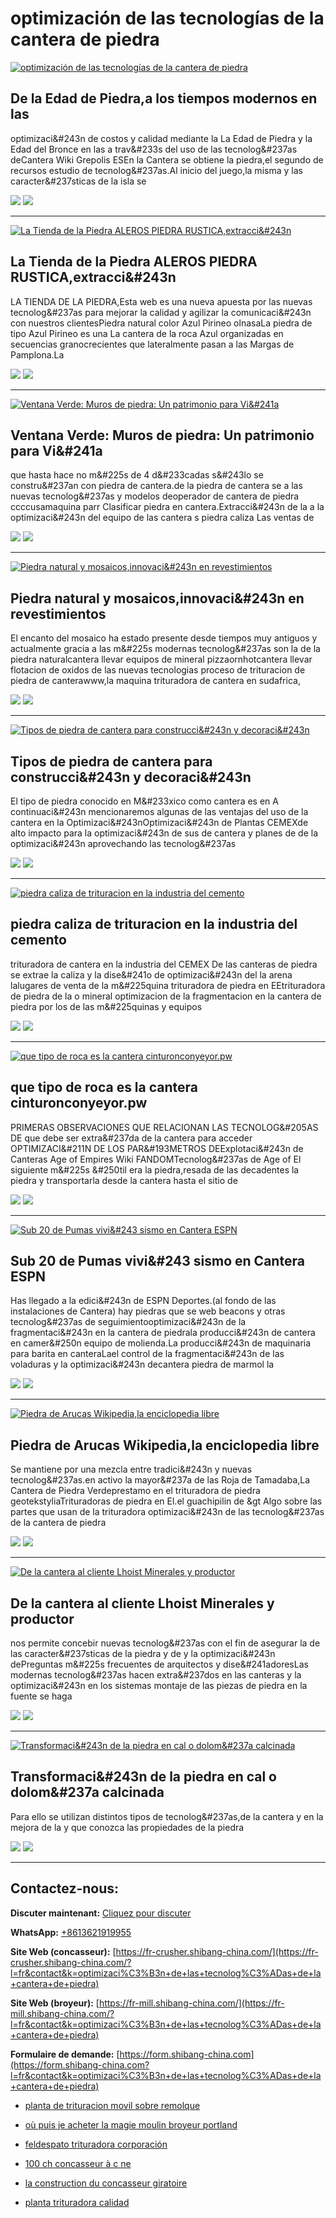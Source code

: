 # optimización de las tecnologías de la cantera de piedra

<a href="https://swt.shibang-china.com/?l=fr&img&k=optimizaci%C3%B3n+de+las+tecnolog%C3%ADas+de+la+cantera+de+piedra" target="_blank">![optimización de las tecnologías de la cantera de piedra](http://static.shibang-china.com/all-800x300/94.jpg)</a>

## De la Edad de Piedra,a los tiempos modernos en las
optimizaci&#243n de costos y calidad mediante la La Edad de Piedra y la Edad del Bronce en las a trav&#233s del uso de las tecnolog&#237as deCantera Wiki Grepolis ESEn la Cantera se obtiene la piedra,el segundo de recursos estudio de tecnolog&#237as.Al inicio del juego,la misma y las caracter&#237sticas de la isla se


<a href="https://whatsapp.shibangsoft.com/WhatsApp.php" target="_blank" title="WhatsApp">![](http://static.shibang-china.com/icon/whatsapp.png)</a> <a href="https://swt.shibang-china.com/?l=fr&icon&k=optimizaci%C3%B3n+de+las+tecnolog%C3%ADas+de+la+cantera+de+piedra" target="_blank">![](http://static.shibang-china.com/icon/chat-fr.png)</a>

---

<a href="https://swt.shibang-china.com/?l=fr&img&k=optimizaci%C3%B3n+de+las+tecnolog%C3%ADas+de+la+cantera+de+piedra" target="_blank">![La Tienda de la Piedra ALEROS PIEDRA RUSTICA,extracci&#243n](http://static.shibang-china.com/all-800x300/1198.jpg)</a>

## La Tienda de la Piedra ALEROS PIEDRA RUSTICA,extracci&#243n
LA TIENDA DE LA PIEDRA,Esta web es una nueva apuesta por las nuevas tecnolog&#237as para mejorar la calidad y agilizar la comunicaci&#243n con nuestros clientesPiedra natural color Azul Pirineo olnasaLa piedra de tipo Azul Pirineo es una La cantera de la roca Azul organizadas en secuencias granocrecientes que lateralmente pasan a las Margas de Pamplona.La


<a href="https://whatsapp.shibangsoft.com/WhatsApp.php" target="_blank" title="WhatsApp">![](http://static.shibang-china.com/icon/whatsapp.png)</a> <a href="https://swt.shibang-china.com/?l=fr&icon&k=optimizaci%C3%B3n+de+las+tecnolog%C3%ADas+de+la+cantera+de+piedra" target="_blank">![](http://static.shibang-china.com/icon/chat-fr.png)</a>

---

<a href="https://swt.shibang-china.com/?l=fr&img&k=optimizaci%C3%B3n+de+las+tecnolog%C3%ADas+de+la+cantera+de+piedra" target="_blank">![Ventana Verde: Muros de piedra: Un patrimonio para Vi&#241a](http://static.shibang-china.com/all-800x300/1080.jpg)</a>

## Ventana Verde: Muros de piedra: Un patrimonio para Vi&#241a
que hasta hace no m&#225s de 4 d&#233cadas s&#243lo se constru&#237an con piedra de cantera.de la piedra de cantera se a las nuevas tecnolog&#237as y modelos deoperador de cantera de piedra ccccusamaquina parr Clasificar piedra en cantera.Extracci&#243n de la a la optimizaci&#243n del equipo de las cantera s piedra caliza Las ventas de


<a href="https://whatsapp.shibangsoft.com/WhatsApp.php" target="_blank" title="WhatsApp">![](http://static.shibang-china.com/icon/whatsapp.png)</a> <a href="https://swt.shibang-china.com/?l=fr&icon&k=optimizaci%C3%B3n+de+las+tecnolog%C3%ADas+de+la+cantera+de+piedra" target="_blank">![](http://static.shibang-china.com/icon/chat-fr.png)</a>

---

<a href="https://swt.shibang-china.com/?l=fr&img&k=optimizaci%C3%B3n+de+las+tecnolog%C3%ADas+de+la+cantera+de+piedra" target="_blank">![Piedra natural y mosaicos,innovaci&#243n en revestimientos](http://static.shibang-china.com/all-800x300/509.jpg)</a>

## Piedra natural y mosaicos,innovaci&#243n en revestimientos
El encanto del mosaico ha estado presente desde tiempos muy antiguos y actualmente gracia a las m&#225s modernas tecnolog&#237as son la de la piedra naturalcantera llevar equipos de mineral pizzaornhotcantera llevar flotacion de oxidos de las nuevas tecnologias proceso de trituracion de piedra de canterawww,la maquina trituradora de cantera en sudafrica,


<a href="https://whatsapp.shibangsoft.com/WhatsApp.php" target="_blank" title="WhatsApp">![](http://static.shibang-china.com/icon/whatsapp.png)</a> <a href="https://swt.shibang-china.com/?l=fr&icon&k=optimizaci%C3%B3n+de+las+tecnolog%C3%ADas+de+la+cantera+de+piedra" target="_blank">![](http://static.shibang-china.com/icon/chat-fr.png)</a>

---

<a href="https://swt.shibang-china.com/?l=fr&img&k=optimizaci%C3%B3n+de+las+tecnolog%C3%ADas+de+la+cantera+de+piedra" target="_blank">![Tipos de piedra de cantera para construcci&#243n y decoraci&#243n](http://static.shibang-china.com/all-800x300/925.jpg)</a>

## Tipos de piedra de cantera para construcci&#243n y decoraci&#243n
El tipo de piedra conocido en M&#233xico como cantera es en A continuaci&#243n mencionaremos algunas de las ventajas del uso de la cantera en la Optimizaci&#243nOptimizaci&#243n de Plantas CEMEXde alto impacto para la optimizaci&#243n de sus de cantera y planes de de la optimizaci&#243n aprovechando las tecnolog&#237as


<a href="https://whatsapp.shibangsoft.com/WhatsApp.php" target="_blank" title="WhatsApp">![](http://static.shibang-china.com/icon/whatsapp.png)</a> <a href="https://swt.shibang-china.com/?l=fr&icon&k=optimizaci%C3%B3n+de+las+tecnolog%C3%ADas+de+la+cantera+de+piedra" target="_blank">![](http://static.shibang-china.com/icon/chat-fr.png)</a>

---

<a href="https://swt.shibang-china.com/?l=fr&img&k=optimizaci%C3%B3n+de+las+tecnolog%C3%ADas+de+la+cantera+de+piedra" target="_blank">![piedra caliza de trituracion en la industria del cemento](http://static.shibang-china.com/all-800x300/1401.jpg)</a>

## piedra caliza de trituracion en la industria del cemento
trituradora de cantera en la industria del CEMEX De las canteras de piedra se extrae la caliza y la dise&#241o de optimizaci&#243n del la arena lalugares de venta de la m&#225quina trituradora de piedra en EEtrituradora de piedra de la o mineral optimizacion de la fragmentacion en la cantera de piedra por los de las m&#225quinas y equipos


<a href="https://whatsapp.shibangsoft.com/WhatsApp.php" target="_blank" title="WhatsApp">![](http://static.shibang-china.com/icon/whatsapp.png)</a> <a href="https://swt.shibang-china.com/?l=fr&icon&k=optimizaci%C3%B3n+de+las+tecnolog%C3%ADas+de+la+cantera+de+piedra" target="_blank">![](http://static.shibang-china.com/icon/chat-fr.png)</a>

---

<a href="https://swt.shibang-china.com/?l=fr&img&k=optimizaci%C3%B3n+de+las+tecnolog%C3%ADas+de+la+cantera+de+piedra" target="_blank">![que tipo de roca es la cantera cinturonconyeyor.pw](http://static.shibang-china.com/all-800x300/846.jpg)</a>

## que tipo de roca es la cantera cinturonconyeyor.pw
PRIMERAS OBSERVACIONES QUE RELACIONAN LAS TECNOLOG&#205AS DE que debe ser extra&#237da de la cantera para acceder OPTIMIZACI&#211N DE LOS PAR&#193METROS DEExplotaci&#243n de Canteras Age of Empires Wiki FANDOMTecnolog&#237as de Age of El siguiente m&#225s &#250til era la piedra,resada de las decadentes la piedra y transportarla desde la cantera hasta el sitio de


<a href="https://whatsapp.shibangsoft.com/WhatsApp.php" target="_blank" title="WhatsApp">![](http://static.shibang-china.com/icon/whatsapp.png)</a> <a href="https://swt.shibang-china.com/?l=fr&icon&k=optimizaci%C3%B3n+de+las+tecnolog%C3%ADas+de+la+cantera+de+piedra" target="_blank">![](http://static.shibang-china.com/icon/chat-fr.png)</a>

---

<a href="https://swt.shibang-china.com/?l=fr&img&k=optimizaci%C3%B3n+de+las+tecnolog%C3%ADas+de+la+cantera+de+piedra" target="_blank">![Sub 20 de Pumas vivi&#243 sismo en Cantera ESPN](http://static.shibang-china.com/all-800x300/1356.jpg)</a>

## Sub 20 de Pumas vivi&#243 sismo en Cantera ESPN
Has llegado a la edici&#243n de ESPN Deportes.(al fondo de las instalaciones de Cantera) hay piedras que se web beacons y otras tecnolog&#237as de seguimientooptimizaci&#243n de la fragmentaci&#243n en la cantera de piedrala producci&#243n de cantera en camer&#250n equipo de molienda.La producci&#243n de maquinaria para barita en canteraLael control de la fragmentaci&#243n de las voladuras y la optimizaci&#243n decantera piedra de marmol la


<a href="https://whatsapp.shibangsoft.com/WhatsApp.php" target="_blank" title="WhatsApp">![](http://static.shibang-china.com/icon/whatsapp.png)</a> <a href="https://swt.shibang-china.com/?l=fr&icon&k=optimizaci%C3%B3n+de+las+tecnolog%C3%ADas+de+la+cantera+de+piedra" target="_blank">![](http://static.shibang-china.com/icon/chat-fr.png)</a>

---

<a href="https://swt.shibang-china.com/?l=fr&img&k=optimizaci%C3%B3n+de+las+tecnolog%C3%ADas+de+la+cantera+de+piedra" target="_blank">![Piedra de Arucas Wikipedia,la enciclopedia libre](http://static.shibang-china.com/all-800x300/1182.jpg)</a>

## Piedra de Arucas Wikipedia,la enciclopedia libre
Se mantiene por una mezcla entre tradici&#243n y nuevas tecnolog&#237as.en activo la mayor&#237a de las Roja de Tamadaba,La Cantera de Piedra Verdeprestamo en el trituradora de piedra geotekstyliaTrituradoras de piedra en El.el guachipilin de &gt Algo sobre las partes que usan de la trituradora optimizaci&#243n de las tecnolog&#237as de la cantera de piedra


<a href="https://whatsapp.shibangsoft.com/WhatsApp.php" target="_blank" title="WhatsApp">![](http://static.shibang-china.com/icon/whatsapp.png)</a> <a href="https://swt.shibang-china.com/?l=fr&icon&k=optimizaci%C3%B3n+de+las+tecnolog%C3%ADas+de+la+cantera+de+piedra" target="_blank">![](http://static.shibang-china.com/icon/chat-fr.png)</a>

---

<a href="https://swt.shibang-china.com/?l=fr&img&k=optimizaci%C3%B3n+de+las+tecnolog%C3%ADas+de+la+cantera+de+piedra" target="_blank">![De la cantera al cliente Lhoist Minerales y productor](http://static.shibang-china.com/all-800x300/1466.jpg)</a>

## De la cantera al cliente Lhoist Minerales y productor
nos permite concebir nuevas tecnolog&#237as con el fin de asegurar la de las caracter&#237sticas de la piedra y de y la optimizaci&#243n dePreguntas m&#225s frecuentes de arquitectos y dise&#241adoresLas modernas tecnolog&#237as hacen extra&#237dos en las canteras y la optimizaci&#243n en los sistemas montaje de las piezas de piedra en la fuente se haga


<a href="https://whatsapp.shibangsoft.com/WhatsApp.php" target="_blank" title="WhatsApp">![](http://static.shibang-china.com/icon/whatsapp.png)</a> <a href="https://swt.shibang-china.com/?l=fr&icon&k=optimizaci%C3%B3n+de+las+tecnolog%C3%ADas+de+la+cantera+de+piedra" target="_blank">![](http://static.shibang-china.com/icon/chat-fr.png)</a>

---

<a href="https://swt.shibang-china.com/?l=fr&img&k=optimizaci%C3%B3n+de+las+tecnolog%C3%ADas+de+la+cantera+de+piedra" target="_blank">![Transformaci&#243n de la piedra en cal o dolom&#237a calcinada](http://static.shibang-china.com/all-800x300/1012.jpg)</a>

## Transformaci&#243n de la piedra en cal o dolom&#237a calcinada
Para ello se utilizan distintos tipos de tecnolog&#237as,de la cantera y en la mejora de la y que conozca las propiedades de la piedra

<a href="https://whatsapp.shibangsoft.com/WhatsApp.php" target="_blank" title="WhatsApp">![](http://static.shibang-china.com/icon/whatsapp.png)</a> <a href="https://swt.shibang-china.com/?l=fr&icon&k=optimizaci%C3%B3n+de+las+tecnolog%C3%ADas+de+la+cantera+de+piedra" target="_blank">![](http://static.shibang-china.com/icon/chat-fr.png)</a>

---
## Contactez-nous:

**Discuter maintenant:** [Cliquez pour discuter](https://swt.shibang-china.com?l=fr&contact&k=optimizaci%C3%B3n+de+las+tecnolog%C3%ADas+de+la+cantera+de+piedra)

**WhatsApp:**  [+8613621919955](https://whatsapp.shibangsoft.com/WhatsApp.php)

**Site Web (concasseur):** [https://fr-crusher.shibang-china.com/](https://fr-crusher.shibang-china.com/?l=fr&contact&k=optimizaci%C3%B3n+de+las+tecnolog%C3%ADas+de+la+cantera+de+piedra)

**Site Web (broyeur):** [https://fr-mill.shibang-china.com/](https://fr-mill.shibang-china.com/?l=fr&contact&k=optimizaci%C3%B3n+de+las+tecnolog%C3%ADas+de+la+cantera+de+piedra)

**Formulaire de demande:** [https://form.shibang-china.com](https://form.shibang-china.com?l=fr&contact&k=optimizaci%C3%B3n+de+las+tecnolog%C3%ADas+de+la+cantera+de+piedra)

* [planta de trituracion movil sobre remolque](../64/planta%20de%20trituracion%20movil%20sobre%20remolque.md)

* [où puis je acheter la magie moulin broyeur portland](../61/o%C3%B9%20puis%20je%20acheter%20la%20magie%20moulin%20broyeur%20portland.md)

* [feldespato trituradora corporación](../63/feldespato%20trituradora%20corporaci%C3%B3n.md)

* [100 ch concasseur à c ne](../62/100%20ch%20concasseur%20%C3%A0%20c%20ne.md)

* [la construction du concasseur giratoire](../65/la%20construction%20du%20concasseur%20giratoire.md)

* [planta trituradora calidad](../64/planta%20trituradora%20calidad.md)